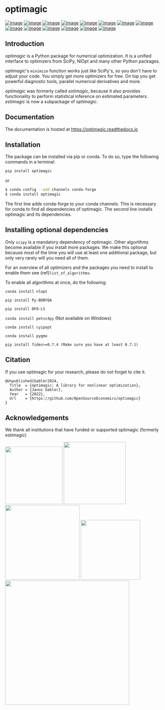 # optimagic

[![image](https://img.shields.io/pypi/v/estimagic?color=blue)](https://pypi.org/project/estimagic)
[![image](https://img.shields.io/pypi/pyversions/estimagic)](https://pypi.org/project/estimagic)
[![image](https://img.shields.io/conda/vn/conda-forge/estimagic.svg)](https://anaconda.org/conda-forge/estimagic)
[![image](https://img.shields.io/conda/pn/conda-forge/estimagic.svg)](https://anaconda.org/conda-forge/estimagic)
[![image](https://img.shields.io/pypi/l/estimagic)](https://pypi.org/project/estimagic)
[![image](https://readthedocs.org/projects/estimagic/badge/?version=latest)](https://estimagic.readthedocs.io/en/latest)
[![image](https://img.shields.io/github/actions/workflow/status/OpenSourceEconomics/estimagic/main.yml?branch=main)](https://github.com/OpenSourceEconomics/estimagic/actions?query=branch%3Amain)
[![image](https://codecov.io/gh/OpenSourceEconomics/estimagic/branch/main/graph/badge.svg)](https://codecov.io/gh/OpenSourceEconomics/optimagic)
[![image](https://results.pre-commit.ci/badge/github/OpenSourceEconomics/estimagic/main.svg)](https://github.com/OpenSourceEconomics/optimagic/actions?query=branch%3Amain)
[![image](https://img.shields.io/badge/code%20style-black-000000.svg)](https://github.com/psf/black)
[![image](https://img.shields.io/badge/Contributor%20Covenant-2.1-4baaaa.svg)](CODE_OF_CONDUCT.md)
[![image](https://pepy.tech/badge/estimagic/month)](https://pepy.tech/project/estimagic)
[![image](https://img.shields.io/badge/NumFOCUS-affiliated%20project-orange.svg?style=flat&colorA=E1523D&colorB=007D8A)](https://numfocus.org/sponsored-projects/affiliated-projects)
[![image](https://img.shields.io/twitter/follow/aiidateam.svg?style=social&label=Follow)](https://x.com/optimagic)

## Introduction

*optimagic* is a Python package for numerical optimization. It is a unified interface to
optimizers from SciPy, NlOpt and many other Python packages.

*optimagic*'s `minimize` function works just like SciPy's, so you don't have to adjust
your code. You simply get more optimizers for free. On top you get powerful diagnostic
tools, parallel numerical derivatives and more.

*optimagic* was formerly called *estimagic*, because it also provides functionality to
perform statistical inference on estimated parameters. *estimagic* is now a subpackage
of *optimagic*.

## Documentation

The documentation is hosted at https://optimagic.readthedocs.io

## Installation

The package can be installed via pip or conda. To do so, type the following commands in
a terminal:

```bash
pip install optimagic
```

or

```bash
$ conda config --add channels conda-forge
$ conda install optimagic
```

The first line adds conda-forge to your conda channels. This is necessary for conda to
find all dependencies of optimagic. The second line installs optimagic and its
dependencies.

## Installing optional dependencies

Only `scipy` is a mandatory dependency of optimagic. Other algorithms become available
if you install more packages. We make this optional because most of the time you will
use at least one additional package, but only very rarely will you need all of them.

For an overview of all optimizers and the packages you need to install to enable them
see {ref}`list_of_algorithms`.

To enable all algorithms at once, do the following:

`conda install nlopt`

`pip install Py-BOBYQA`

`pip install DFO-LS`

`conda install petsc4py` (Not available on Windows)

`conda install cyipopt`

`conda install pygmo`

`pip install fides>=0.7.4 (Make sure you have at least 0.7.1)`

## Citation

If you use optimagic for your research, please do not forget to cite it.

```
@Unpublished{Gabler2024,
  Title  = {optimagic: A library for nonlinear optimization},
  Author = {Janos Gabler},
  Year   = {2022},
  Url    = {https://github.com/OpenSourceEconomics/optimagic}
}
```

## Acknowledgements

We thank all institutions that have funded or supported optimagic (formerly estimagic)

<img src="docs/source/_static/images/aai-institute-logo.svg" width="185">
<img src="docs/source/_static/images/numfocus_logo.png" width="200">
<img src="docs/source/_static/images/tra_logo.png" width="240">

<img src="docs/source/_static/images/hoover_logo.png" width="192">
<img src="docs/source/_static/images/transferlab-logo.svg" width="400">
